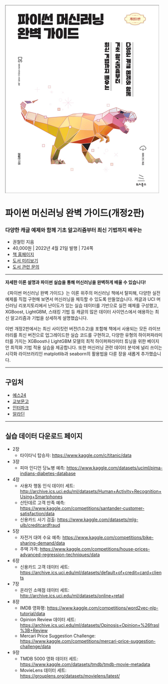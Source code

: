 ![cover](cover.jpg)

# 파이썬 머신러닝 완벽 가이드(개정2판)
### 다양한 캐글 예제와 함께 기초 알고리즘부터 최신 기법까지 배우는

- 권철민 지음
- 40,000원 | 2022년 4월 21일 발행 | 724쪽
- [책 홈페이지](https://wikibook.co.kr/pymlrev2/)
- [도서 미리보기](http://www.yes24.com/Product/Viewer/Preview/108824557)
- [도서 관련 문의](https://wikibook.co.kr/support/contact/)

---

**자세한 이론 설명과 파이썬 실습을 통해 머신러닝을 완벽하게 배울 수 있습니다!**

《파이썬 머신러닝 완벽 가이드》는 이론 위주의 머신러닝 책에서 탈피해, 다양한 실전 예제를 직접 구현해 보면서 머신러닝을 체득할 수 있도록 만들었습니다. 캐글과 UCI 머신러닝 리포지토리에서 난이도가 있는 실습 데이터를 기반으로 실전 예제를 구성했고, XGBoost, LightGBM, 스태킹 기법 등 캐글의 많은 데이터 사이언스에서 애용하는 최신 알고리즘과 기법을 상세하게 설명했습니다.

이번 개정2판에서는 최신 사이킷런 버전(1.0.2)을 포함해 책에서 사용되는 모든 라이브러리를 최신 버전으로 업그레이드한 실습 코드를 구현하고, 다양한 유형의 하이퍼파라미터를 가지는 XGBoost나 LightGBM 모델의 최적 하이퍼파라미터 튜닝을 위한 베이지안 최적화 기법 적용 실습을 제공합니다. 또한 머신러닝 관련 데이터 분석에 널리 쓰이는 시각화 라이브러리인 matplotlib과 seaborn의 활용법을 다룬 장을 새롭게 추가했습니다.

---
 
 ## 구입처
 
 - [예스24](http://www.yes24.com/Product/Goods/108824557)
 - [교보문고](https://product.kyobobook.co.kr/detail/S000001766511)
 - [인터파크](http://book.interpark.com/product/BookDisplay.do?_method=detail&sc.prdNo=354679508)
 - [알라딘](https://www.aladin.co.kr/shop/wproduct.aspx?ItemId=292601583)

---

## 실습 데이터 다운로드 페이지

- 2장
    - 타이타닉 탑승자: <https://www.kaggle.com/c/titanic/data>
- 3장
    - 피마 인디언 당뇨병 예측: <https://www.kaggle.com/datasets/uciml/pima-indians-diabetes-database>
- 4장
    - 사용자 행동 인식 데이터 세트: <http://archive.ics.uci.edu/ml/datasets/Human+Activity+Recognition+Using+Smartphones>
    - 산탄데르 고객 만족 예측: <https://www.kaggle.com/competitions/santander-customer-satisfaction/data>
    - 신용카드 사기 검출: <https://www.kaggle.com/datasets/mlg-ulb/creditcardfraud>
- 5장
    - 자전거 대여 수요 예측: <https://www.kaggle.com/competitions/bike-sharing-demand/data>
    - 주택 가격: <https://www.kaggle.com/competitions/house-prices-advanced-regression-techniques/data>
- 6장
    - 신용카드 고객 데이터 세트: <https://archive.ics.uci.edu/ml/datasets/default+of+credit+card+clients>
- 7장
    - 온라인 소매점 데이터 세트: <http://archive.ics.uci.edu/ml/datasets/online+retail>
- 8장
    - IMDB 영화평: <https://www.kaggle.com/competitions/word2vec-nlp-tutorial/data>
    - Opinion Review 데이터 세트: <https://archive.ics.uci.edu/ml/datasets/Opinosis+Opinion+%26frasl%3B+Review>
    - Mercari Price Suggestion Challenge: <https://www.kaggle.com/competitions/mercari-price-suggestion-challenge/data>
- 9장
    - TMDB 5000 영화 데이터 세트: <https://www.kaggle.com/datasets/tmdb/tmdb-movie-metadata>
    - MovieLens 데이터 세트: <https://grouplens.org/datasets/movielens/latest/>

